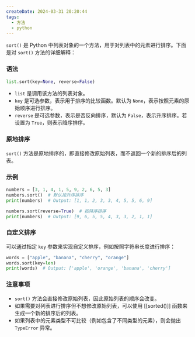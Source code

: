 ```yaml
---
createDate: 2024-03-31 20:20:44
tags:
  - 方法
  - python
---
```

`sort()` 是 Python 中列表对象的一个方法，用于对列表中的元素进行排序。下面是对 `sort()` 方法的详细解释：

### 语法
```python
list.sort(key=None, reverse=False)
```

- `list` 是调用该方法的列表对象。
- `key` 是可选参数，表示用于排序的比较函数。默认为 `None`，表示按照元素的原始顺序进行排序。
- `reverse` 是可选参数，表示是否反向排序，默认为 `False`，表示升序排序。若设置为 `True`，则表示降序排序。

### 原地排序
`sort()` 方法是原地排序的，即直接修改原始列表，而不返回一个新的排序后的列表。

### 示例
```python
numbers = [3, 1, 4, 1, 5, 9, 2, 6, 5, 3]
numbers.sort()  # 默认按升序排序
print(numbers)  # Output: [1, 1, 2, 3, 3, 4, 5, 5, 6, 9]

numbers.sort(reverse=True)  # 按降序排序
print(numbers)  # Output: [9, 6, 5, 5, 4, 3, 3, 2, 1, 1]
```

### 自定义排序
可以通过指定 `key` 参数来实现自定义排序，例如按照字符串长度进行排序：
```python
words = ["apple", "banana", "cherry", "orange"]
words.sort(key=len)
print(words)  # Output: ['apple', 'orange', 'banana', 'cherry']
```

### 注意事项
- `sort()` 方法会直接修改原始列表，因此原始列表的顺序会改变。
- 如果需要对列表进行排序但不想修改原始列表，可以使用 [[sorted()]] 函数来生成一个新的排序后的列表。
- 如果列表中的元素类型不可比较（例如包含了不同类型的元素），则会抛出 `TypeError` 异常。